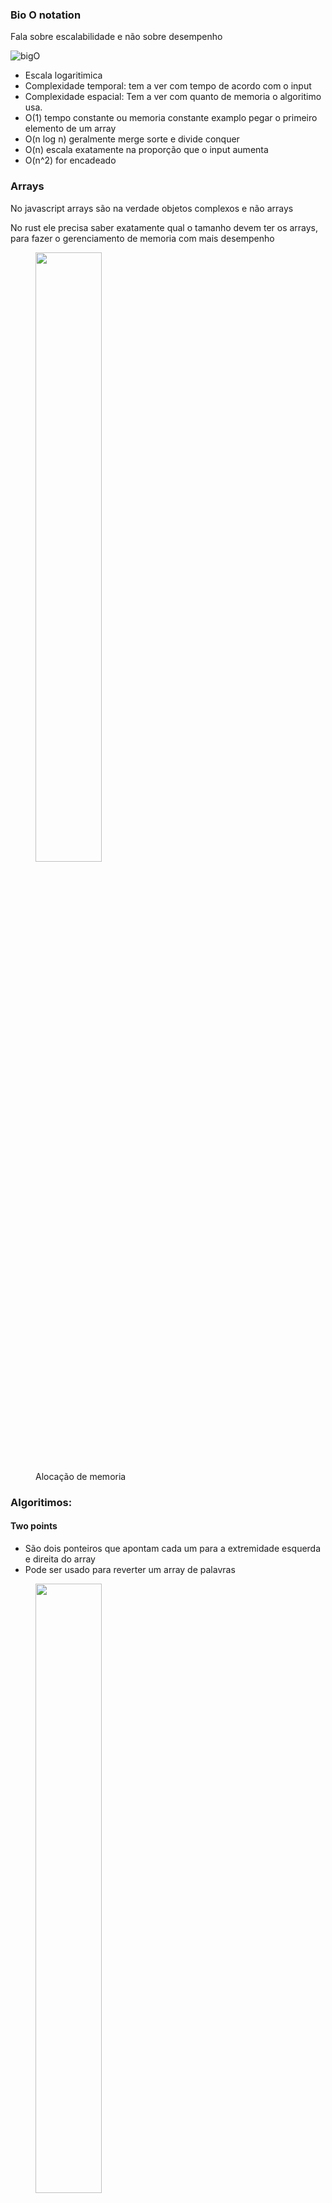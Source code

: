 ### Bio O notation

Fala sobre escalabilidade e não sobre desempenho

![bigO](images/bigO.png)

- Escala logaritimica
- Complexidade temporal: tem a ver com tempo de acordo com o input
- Complexidade espacial: Tem a ver com quanto de memoria o algoritimo usa.
- O(1) tempo constante ou memoria constante examplo pegar o primeiro elemento de um array
- O(n log n) geralmente merge sorte e divide conquer
- O(n) escala exatamente na proporção que o input aumenta
- O(n^2) for encadeado

### Arrays

No javascript arrays são na verdade objetos complexos e não arrays

No rust ele precisa saber exatamente qual o tamanho devem ter os arrays, para fazer o gerenciamento de memoria com mais desempenho

<figure>
  <img src="images/array-memory.png" width="50%"/>
  <figcaption>
    Alocação de memoria
  </figcaption>
</figure>

### Algoritimos:

#### Two points
- São dois ponteiros que apontam cada um para a extremidade esquerda e direita do array
- Pode ser usado para reverter um array de palavras

<figure>
  <img src="images/two-points.png" width="50%"/>
  <figcaption>
    Alocação de memoria
  </figcaption>
</figure>

#### Binary Search
- Divide a coleção pela metade e vai dividindo até encontrar o item
- Precisa que o array esteja ordenado
- Temporal: O(log n)
- Espacial: O(1)
- Utilizamos o [log2 n](https://pt.khanacademy.org/computing/computer-science/algorithms/binary-search/a/running-time-of-binary-search) para descobrir o número de passos necessários e descobrir o tempo de execução
- fonts:
  - https://www.khanacademy.org/computing/computer-science/algorithms/binary-search/a/binary-search

#### Sliding window

- Possui dois for encadeado, um abrindo e outro fechando e fazendo checagens

<figure>
  <img src="images/slidewindow.png" width="50%"/>
  <figcaption>
    Ponteiros
  </figcaption>
</figure>

#### Exponential Search
- Utiliza a binary search para fazer a busca apos encontrar o range

#### Hashmap

- 

---

#### Linked Lists

- É importante para linguagens mais staticas que definem o tamanho do array na inicialização por exemplo com a linked list é possivel aumentar a lista dinamicamente
- Double linked lista é quando o no sabe o prev e o next
- A parte ruim é não ter acesso via index [n]

---

#### Queue

- usa FIFO first in first out
- Utiliza geralmente uma linkedlist

---

#### Hashmap

- tem a complexidade O(1)
- load factor 70%
- collisions

---

#### Stack

- Utiliza o LIFO last in last out

---

#### Trie

- Usada para autocomplete

---

#### B-tree

-

### Recusive
- Funções recursivas são funções que chamam a elas mesmas, com isso uma stack de chamadas é criada no programa
- É preciso encontrar um **caso base** é o que acontece na potenciação onde todo numero elevado a 0 é igual a 1 isso faz a recursão retornar. Basicamente a recursão seria solucionar um sub problema que é uma instancia menor do problema e com a solução solucionar o problema.
- fonts:
- https://pt.khanacademy.org/computing/computer-science/algorithms/recursive-algorithms/a/recursion

### Sorting

#### Bubble sort

- Complexidade temporal O(N^2)
  - Melhor cenario O(n)
- Espacial O(1)
- Pouco eficiente para os dias de hoje porem pode ser usado para arrays menores com 100 itens por exemplo
- fonts:
  - https://cs50.harvard.edu/x/2025/shorts/bubble_sort/

#### Insertion Sort

- https://www.w3schools.com/dsa/dsa_algo_insertionsort.php
- https://www.khanacademy.org/computing/computer-science/algorithms/insertion-sort/a/insertion-sort

<figure>
  <img src="images/insertion.png" width="50%"/>
  <figcaption>
    Quick sort
  </figcaption>
</figure>

#### Selection Sort

- https://www.w3schools.com/dsa/dsa_algo_selectionsort.php
- https://www.khanacademy.org/computing/computer-science/algorithms/sorting-algorithms/a/sorting

<figure>
  <img src="images/insertion.png" width="50%"/>
  <figcaption>
    Quick sort
  </figcaption>
</figure>

#### QuickSort

- Precisa escolher o pivot e ai dividir o array de um lado fica os menores e do outro os maiores que o pivot
  - A ideia é ir dividindo o array em dois recursivamente de acordo com o pivo
- Temporal: No melhor e medio caso N log n no pior n ** 2
- Espacial: No melhor log N no pior n
- fonts:
  - https://pt.khanacademy.org/computing/computer-science/algorithms/quick-sort/a/linear-time-partitioning

<figure>
  <img src="images/quick-sort.png" width="50%"/>
  <figcaption>
    Quick sort
  </figcaption>
</figure>

#### MergeSort
- Temporal: O (n log n)
- Espacial: O(n)
- As etapas para solução são dividir, conquistar e combinar.
- fonts:
  - https://pt.khanacademy.org/computing/computer-science/algorithms/merge-sort/a/overview-of-merge-sort
  - https://www.youtube.com/watch?v=Ns7tGNbtvV4

<figure>
  <img src="images/dividir.png" width="50%"/>
  <figcaption>
    Dividir e conquistar
  </figcaption>
</figure>

<figure>
  <img src="images/diagram-merge.png" width="50%"/>
  <figcaption>
    Mais sobre dividir e conquistar
  </figcaption>
</figure>

### Binaries

- Transformação de binario para decimal
  - Cada casa vale 2 na potencia de 1,2,3,4...
  - O ultimo bit mais a esquerda é o sinal do binario - ou +
  - O bit de paridade é o primeiro bit direita se ele for um o binario é impar se for zero par
- Em algumas linguagens de programação o decimal é representado por 32 bit
- MSB
  - LSB(least significant bit) geralmente é o bit mais a direita e MSB(most significante bit) é o bit mais a esquerda
  - LSB é o menor valor e MSB o maior valor
  - Font: https://www.techtarget.com/whatis/definition/most-significant-bit-or-byte

<figure>
  <img src="images/binary.png" width="50%"/>
  <figcaption>
    Representação do binario
  </figcaption>
</figure>

#### Left/Right shift

Left(<<)
Right(>>)

- Move os bits para a direita e esquerda
  - Com numeros que não dão overflow, o shift n << 1 vai duplicar o numero
  - Ja o n >> 1 dividi o numero por dois a não ser que aconteça o overflow

<figure>
  <img src="images/shift.png" width="50%"/>
  <figcaption>
    Shift
  </figcaption>
</figure>

#### And OR Not and XOR

<figure>
  <img alt="Shift" src="images/or.png" width="50%"/>
  <figcaption>
    Shift
  </figcaption>
</figure>

And(&)

- Caso o bit atual seja 1 em ambos os casos ele retorna um
- Caso queira saber se um numero é par basta apenas testar ele com o 1 exemplo 5 & 1 caso retorne 1 é impar 
- caso retorne 0 é par isso por estar testando o ultimo bit o bit de paridade

Or(|)

- Caso pelo menos um dos bits testados sejam 1 ele retorna true
- Exemplo: 010 | 001 = 011

Xor(^)

- O xor apenas é 1 quando ambos os bits avaliados são diferentes
- Xor de um numero com ele mesmo sempre é 0
  - Xor de um numero com 0 é ele mesmo
- é cumulativo e associativo
- Exercicios: https://www.youtube.com/watch?v=WnPLSRLSANE1
- Exemplo: 001 ^ 000 = 001

<figure>
  <img alt="Missing numbers implementation" src="images/xor.png" width="50%"/>
  <figcaption>
    Missing numbers implementation
  </figcaption>
</figure>

Not(~)

- Basicamente invert todos os bits onde for 0 fica 1 onde for 1 fica zero
- Exemplo: ~101 = 010 

### Binary tree

- Precisa de um tree node e da binary tree em si
- Geralmente são colocados valores numericos como nodes
- Na busca e inserção de dados é feito por um lado da binary

<figure>
  <img alt="binary tree" src="images/binary-tree.png" width="50%"/>
  <figcaption>
    binary tree
  </figcaption>
</figure>

#### Traversals

Preorder traversal

- Preorder começa no root e vai seguindo pela esquerda depois volta e vai pela direita dos nodes

<figure>
  <img alt="preorder traversal" src="images/pre-trav.png" width="50%"/>
  <figcaption>
    preorder traversal
  </figcaption>
</figure>

Inorder traversal

- O root fica no meio do retorno
- Abri tudo a esquerda e so depois adiciona ao resultado, um pouco parecido com o preorder porem o momento de inserção no resultado é outro

<figure>
  <img alt="inorder traversal" src="images/inorder.png" width="50%"/>
  <figcaption>
    inorder traversal
  </figcaption>
</figure>

Postorder traversal

- O root fica no final
- A execução é parecida com as outras porem agora o root será o último a ser adicionado
- É melhor para poupar memoria com diminuição da callstack

<figure>
  <img alt="postorder traversal" src="images/postorder.png" width="50%"/>
  <figcaption>
    postorder traversal
  </figcaption>
</figure>
